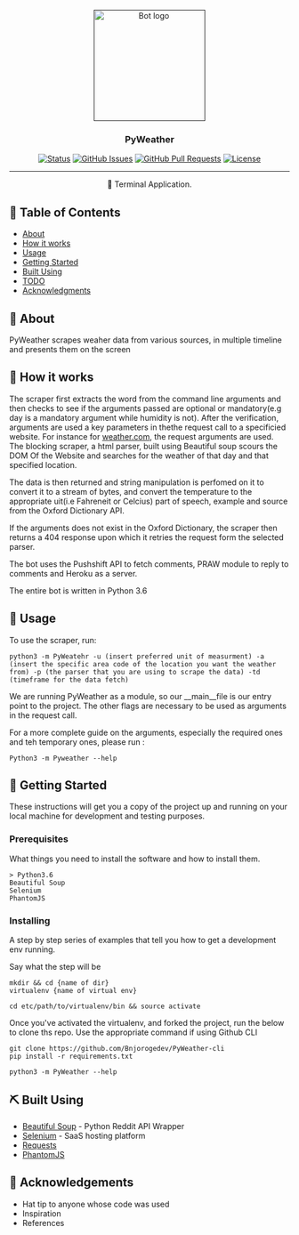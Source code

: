 <p align="center">
  <a href="" rel="noopener">
 <img width=200px height=200px src="https://i.imgur.com/FxL5qM0.jpg" alt="Bot logo"></a>
</p>

<h3 align="center">PyWeather</h3>

<div align="center">

[![Status](https://img.shields.io/badge/status-active-success.svg)]()
[![GitHub Issues](https://img.shields.io/github/issues/kylelobo/The-Documentation-Compendium.svg)](https://github.com/kylelobo/The-Documentation-Compendium/issues)
[![GitHub Pull Requests](https://img.shields.io/github/issues-pr/kylelobo/The-Documentation-Compendium.svg)](https://github.com/kylelobo/The-Documentation-Compendium/pulls)
[![License](https://img.shields.io/badge/license-MIT-blue.svg)](/LICENSE)

</div>

---

<p align="center"> 🤖 Terminal Application.
    <br> 
</p>

## 📝 Table of Contents

- [About](#about)
- [How it works](#working)
- [Usage](#usage)
- [Getting Started](#getting_started)
- [Built Using](#built_using)
- [TODO](../TODO.md)
- [Acknowledgments](#acknowledgement)

## 🧐 About <a name = "about"></a>

PyWeather scrapes weaher data from various sources, in multiple timeline and presents them on the screen

## 💭 How it works <a name = "working"></a>

The scraper first extracts the word from the command line arguments and then checks to see if the arguments passed are optional or mandatory(e.g day is a mandatory argument while humidity is not). 
After the verification,  arguments are used a  key parameters in thethe request call to a specificied website. For instance for [weather.com](https://weather.com), the request arguments are used. The blocking scraper, a html parser, built using Beautiful soup scours the DOM Of the Website and searches for the weather of that day and that specified location. 
 
The data is then returned and string manipulation is perfomed on it to convert it to a stream of bytes, and convert the temperature to the appropriate uit(i.e Fahreneit or Celcius)
  part of speech, example and source from the Oxford Dictionary API.

If the arguments does not exist in the Oxford Dictionary, the scraper then returns a 404 response upon which it retries the request form the selected parser.

The bot uses the Pushshift API to fetch comments, PRAW module to reply to comments and Heroku as a server.

The entire bot is written in Python 3.6

## 🎈 Usage <a name = "usage"></a>

To use the scraper, run:

```
python3 -m PyWeatehr -u (insert preferred unit of measurment) -a (insert the specific area code of the location you want the weather from) -p (the parser that you are using to scrape the data) -td (timeframe for the data fetch)
```

We are running PyWeather as a module, so our __main__file is our entry point to the project. The other flags are necessary to be used as arguments in the request call. 

For a more complete guide on the arguments, especially the required ones and teh temporary ones, please run :

```
Python3 -m Pyweather --help
```


## 🏁 Getting Started <a name = "getting_started"></a>

These instructions will get you a copy of the project up and running on your local machine for development and testing purposes. 

### Prerequisites

What things you need to install the software and how to install them.

```
> Python3.6
Beautiful Soup 
Selenium
PhantomJS
```

### Installing

A step by step series of examples that tell you how to get a development env running.

Say what the step will be

```
mkdir && cd {name of dir}
virtualenv {name of virtual env}

cd etc/path/to/virtualenv/bin && source activate
```
Once you've activated the virtualenv, and forked the project, run the below to clone ths repo. Use the appropriate command if using Github CLI
```
git clone https://github.com/Bnjorogedev/PyWeather-cli
pip install -r requirements.txt

python3 -m PyWeather --help
```
## ⛏️ Built Using <a name = "built_using"></a>

- [Beautiful Soup](https://praw.readthedocs.io/en/latest/) - Python Reddit API Wrapper
- [Selenium](https://www.heroku.com/) - SaaS hosting platform
- [Requests](https://requests.com)
- [PhantomJS](https://phantomjs.org)

## 🎉 Acknowledgements <a name = "acknowledgement"></a>

- Hat tip to anyone whose code was used
- Inspiration
- References
